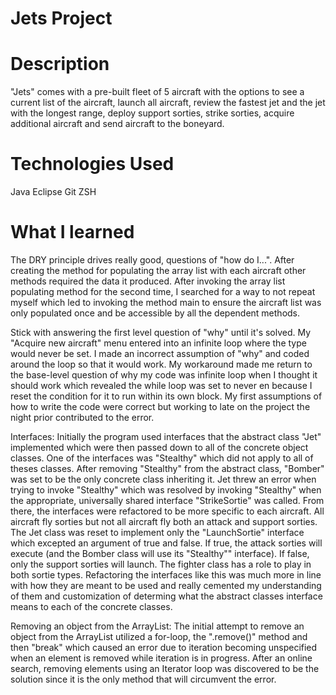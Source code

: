 # Jets Project
 
# Description
"Jets" comes with a pre-built fleet of 5 aircraft with the options to see a current list of the aircraft, launch all aircraft, review the fastest jet and the jet with the longest range, deploy support sorties, strike sorties, acquire additional aircraft and send aircraft to the boneyard.   
# Technologies Used
Java
Eclipse
Git
ZSH

# What I learned
 The DRY principle drives really good, questions of "how do I...". After creating the method for populating the array list with each aircraft other methods required the data it produced. After invoking the array list populating method for the second time, I searched for a way to not repeat myself which led to invoking the method main to ensure the aircraft list was only populated once and be accessible by all the dependent methods.
 
Stick with answering the first level question of "why" until it's solved. My "Acquire new aircraft"  menu entered into an infinite loop where the type would never be set. I made an incorrect assumption of "why" and coded around the loop so that it would work. My workaround made me return to the base-level question of why my code was infinite loop when I thought it should work which revealed the while loop was set to never en because I reset the condition for it to run within its own block. My first assumptions of how to write the code were correct but working to late on the project the night prior contributed to the error. 
 
Interfaces: Initially the program used interfaces that the abstract class "Jet" implemented which were then passed down to all of the concrete object classes. One of the interfaces was "Stealthy" which did not apply to all of theses classes. After removing "Stealthy" from the abstract class, "Bomber" was set to be the only concrete class inheriting it. Jet threw an error when trying to invoke "Stealthy" which was resolved by invoking "Stealthy" when the appropriate, universally shared interface "StrikeSortie" was called. From there, the interfaces were refactored to be more specific to each aircraft. All aircraft fly sorties but not all aircraft fly both an attack and support sorties. The Jet class was reset to implement only the "LaunchSortie" interface which excepted an argument of true and false. If true, the attack sorties will execute (and the Bomber class will use its "Stealthy"" interface). If false, only the support sorties will launch. The fighter class has a role to play in both sortie types. Refactoring the interfaces like this was much more in line with how they are meant to be used and really cemented my understanding of them and customization of determing what the abstract classes interface means to each of the concrete classes.

Removing an object from the ArrayList: The initial attempt to remove an object from the ArrayList utilized a for-loop, the ".remove()" method and then "break" which caused an error due to iteration becoming unspecified when an element is removed while iteration is in progress. After an online search, removing elements using an Iterator loop was discovered to be the solution since it is the only method that will circumvent the error. 



